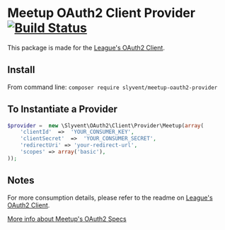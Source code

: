 # Meetup OAuth2 Client Provider [![Build Status](https://travis-ci.org/slyvent/meetup-oauth2-provider.svg?branch=master)](https://travis-ci.org/slyvent/meetup-oauth2-provider)

This package is made for the [League's OAuth2 Client](https://github.com/thephpleague/oauth2-client).

## Install
From command line:
`composer require slyvent/meetup-oauth2-provider`

## To Instantiate a Provider  

```php
$provider =  new \Slyvent\OAuth2\Client\Provider\Meetup(array(
    'clientId'  =>  'YOUR_CONSUMER_KEY',
    'clientSecret'  =>  'YOUR_CONSUMER_SECRET',
    'redirectUri' => 'your-redirect-url',
    'scopes' => array('basic'),
));
```

## Notes
For more consumption details, please refer to the readme on [League's OAuth2 Client](https://github.com/thephpleague/oauth2-client).

[More info about Meetup's OAuth2 Specs](http://www.meetup.com/meetup_api/auth/#oauth2)
